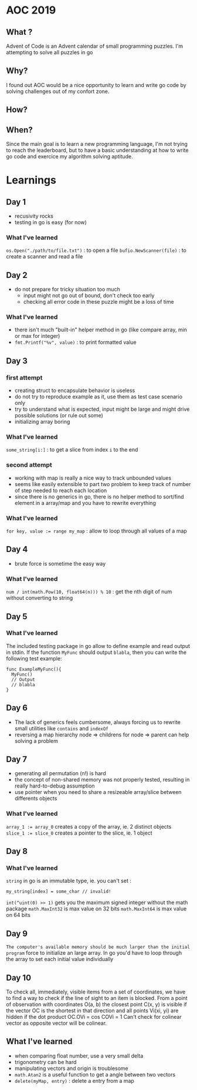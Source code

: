 # AOC 2019

## What ?

Advent of Code is an Advent calendar of small programming puzzles. I'm attempting to solve all puzzles in go

## Why?

I found out AOC would be a nice opportunity to learn and write go code by solving challenges out of my confort zone.

## How?

## When?

Since the main goal is to learn a new programming language, I'm not trying to reach the leaderboard, but to have a basic understanding at how to write go code and exercice my algorithm solving aptitude.

# Learnings

## Day 1

- recusivity rocks
- testing in go is easy (for now)

### What I've learned

`os.Open("./path/to/file.txt")` : to open a file
`bufio.NewScanner(file)` : to create a scanner and read a file

## Day 2

- do not prepare for tricky situation too much
  - input might not go out of bound, don't check too early
  - checking all error code in these puzzle might be a loss of time

### What I've learned

- there isn't much "built-in" helper method in go (like compare array, min or max for integer)
- `fmt.Printf("%v", value)` : to print formatted value

## Day 3

### first attempt

- creating struct to encapsulate behavior is useless
- do not try to reproduce example as it, use them as test case scenario only
- try to understand what is expected, input might be large and might drive possible solutions (or rule out some)
- initializing array boring

### What I've learned

`some_string[i:]` : to get a slice from index `i` to the end

### second attempt

- working with map is really a nice way to track unbounded values
- seems like easily extensible to part two problem to keep track of number of step needed to reach each location
- since there is no generics in go, there is no helper method to sort/find element in a array/map and you have to rewrite everything

### What I've learned

`for key, value := range my_map` : allow to loop through all values of a map

## Day 4

- brute force is sometime the easy way

### What I've learned

`num / int(math.Pow(10, float64(n))) % 10` : get the nth digit of num without converting to string

## Day 5

### What I've learned

The included testing package in go allow to define example and read output in stdin. If the function `MyFunc` should output `blabla`, then you can write the following test example:

```
func ExampleMyFunc(){
  MyFunc()
  // Output
  // blabla
}
```

## Day 6

- The lack of generics feels cumbersome, always forcing us to rewrite small utilities like `contains` and `indexOf`
- reversing a map hierarchy node => childrens for node => parent can help solving a problem

## Day 7

- generating all permutation (n!) is hard
- the concept of non-shared memory was not properly tested, resulting in really hard-to-debug assumption
- use pointer when you need to share a resizeable array/slice between differents objects

### What I've learned

`array_1 := array_0` creates a copy of the array, ie. 2 distinct objects
`slice_1 := slice_0` creates a pointer to the slice, ie. 1 object

## Day 8

### What I've learned

`string` in go is an immutable type, ie. you can't set :

```
my_string[index] = some_char // invalid!
```

`int(^uint(0) >> 1)` gets you the maximum signed integer without the math package
`math.MaxInt32` is max value on 32 bits
`math.MaxInt64` is max value on 64 bits

## Day 9

`The computer's available memory should be much larger than the initial program` force to initialize an large array. In go you'd have to loop through the array to set each initial value individually

## Day 10

To check all, immediately, visible items from a set of coordinates, we have to find a way to check if the line of sight to an item is blocked.
From a point of observation with coordinates O(a, b) the closest point C(x, y) is visible if the vector OC is the shortest in that direction and all points Vi(xi, yi) are hidden if the dot product OC.OVi = cos COVi = 1
Can't check for colinear vector as opposite vector will be colinear.

## What I've learned

- when comparing float number, use a very small delta
- trigonometry can be hard
- manipulating vectors and origin is troublesome
- `math.Atan2` is a useful function to get a angle between two vectors
- `delete(myMap, entry)` : delete a entry from a map
